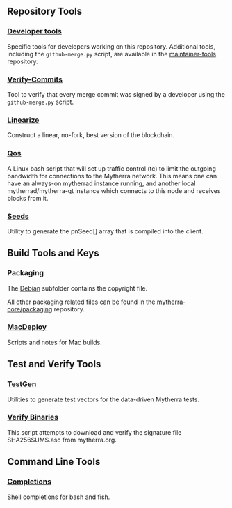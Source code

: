 Repository Tools
---------------------

### [Developer tools](/contrib/devtools) ###
Specific tools for developers working on this repository.
Additional tools, including the `github-merge.py` script, are available in the [maintainer-tools](https://github.com/mytherra-core/mytherra-maintainer-tools) repository.

### [Verify-Commits](/contrib/verify-commits) ###
Tool to verify that every merge commit was signed by a developer using the `github-merge.py` script.

### [Linearize](/contrib/linearize) ###
Construct a linear, no-fork, best version of the blockchain.

### [Qos](/contrib/qos) ###

A Linux bash script that will set up traffic control (tc) to limit the outgoing bandwidth for connections to the Mytherra network. This means one can have an always-on mytherrad instance running, and another local mytherrad/mytherra-qt instance which connects to this node and receives blocks from it.

### [Seeds](/contrib/seeds) ###
Utility to generate the pnSeed[] array that is compiled into the client.

Build Tools and Keys
---------------------

### Packaging ###
The [Debian](/contrib/debian) subfolder contains the copyright file.

All other packaging related files can be found in the [mytherra-core/packaging](https://github.com/mytherra-core/packaging) repository.

### [MacDeploy](/contrib/macdeploy) ###
Scripts and notes for Mac builds.

Test and Verify Tools
---------------------

### [TestGen](/contrib/testgen) ###
Utilities to generate test vectors for the data-driven Mytherra tests.

### [Verify Binaries](/contrib/verifybinaries) ###
This script attempts to download and verify the signature file SHA256SUMS.asc from mytherra.org.

Command Line Tools
---------------------

### [Completions](/contrib/completions) ###
Shell completions for bash and fish.
